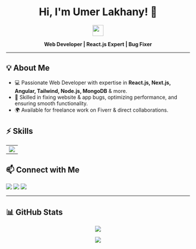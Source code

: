 <h1 align="center">Hi, I'm Umer Lakhany! 🚀</h1>
<p align="center">
  <img src="https://media.giphy.com/media/hvRJCLFzcasrR4ia7z/giphy.gif" width="30px">
</p>

<p align="center">
  <strong>Web Developer | React.js Expert | Bug Fixer</strong>
</p>

---

<h2>💡 About Me</h2>
<ul>
  <li>💻 Passionate Web Developer with expertise in <strong>React.js, Next.js, Angular, Tailwind, Node.js, MongoDB</strong> & more.</li>
  <li>🐛 Skilled in fixing website & app bugs, optimizing performance, and ensuring smooth functionality.</li>
  <li>🌍 Available for freelance work on Fiverr & direct collaborations.</li>
</ul>

<h2>⚡ Skills</h2>
<table>
  <tr>
    <td><img src="https://skillicons.dev/icons?i=html,css,js,react,nextjs,angular,nodejs,mongodb" /></td>
  </tr>
</table>

<h2>📫 Connect with Me</h2>
<p>
  <a href="https://github.com/umerlakhany"><img src="https://img.shields.io/badge/GitHub-000?style=for-the-badge&logo=github&logoColor=white"/></a>
  <a href="https://www.fiverr.com/umerlakhany"><img src="https://img.shields.io/badge/Fiverr-1DBF73?style=for-the-badge&logo=fiverr&logoColor=white"/></a>
  <a href="mailto:your.email@example.com"><img src="https://img.shields.io/badge/Email-D14836?style=for-the-badge&logo=gmail&logoColor=white"/></a>
</p>

---

<h2>📊 GitHub Stats</h2>
<p align="center">
  <img src="https://github-readme-stats.vercel.app/api?username=umerlakhany&show_icons=true&theme=radical" />
</p>

<p align="center">
  <img src="https://github-readme-streak-stats.herokuapp.com/?user=umerlakhany&theme=radical" />
</p>

